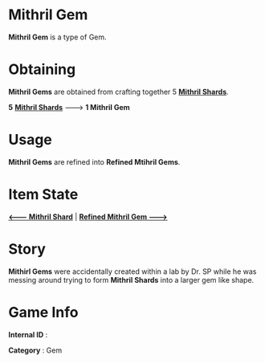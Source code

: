 # Mithril Gem

**Mithril Gem** is a type of Gem.

# Obtaining

**Mithril Gems** are obtained from crafting together 5 [**Mithril Shards**](https://github.com/AlphaMC0/Lone-Martian/blob/main/Mithril%20Shard.md).

**5** [**Mithril Shards**](https://github.com/AlphaMC0/Lone-Martian/blob/main/Mithril%20Shard.md) ---> **1 Mithril Gem**

# Usage

**Mithril Gems** are refined into **Refined Mtihril Gems**.

# Item State

[**<--- Mithril Shard**](https://github.com/AlphaMC0/Lone-Martian/blob/main/Mithril%20Shard.md) | [**Refined Mithril Gem --->**]()

# Story

**Mithirl Gems** were accidentally created within a lab by Dr. SP while he was messing around trying to form **Mithril Shards** into a larger gem like shape.

# Game Info

**Internal ID** : 

**Category** : Gem
